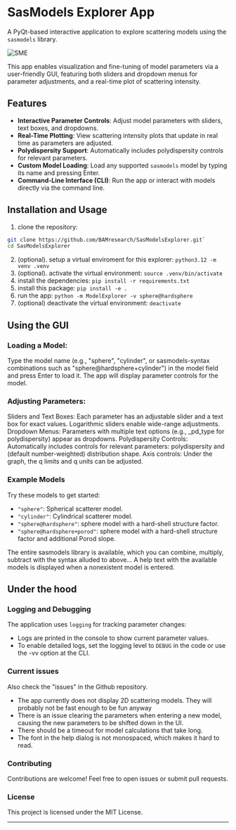 # SasModels Explorer App

A PyQt-based interactive application to explore scattering models using the `sasmodels` library.

![SME](https://github.com/user-attachments/assets/9495bd08-09a6-43a2-92a1-67d7cb48e1a8)

This app enables visualization and fine-tuning of model parameters via a user-friendly GUI, featuring both sliders and dropdown menus for parameter adjustments, and a real-time plot of scattering intensity.

## Features

- **Interactive Parameter Controls**: Adjust model parameters with sliders, text boxes, and dropdowns.
- **Real-Time Plotting**: View scattering intensity plots that update in real time as parameters are adjusted.
- **Polydispersity Support**: Automatically includes polydispersity controls for relevant parameters.
- **Custom Model Loading**: Load any supported `sasmodels` model by typing its name and pressing Enter.
- **Command-Line Interface (CLI)**: Run the app or interact with models directly via the command line.

## Installation and Usage

1. clone the repository: 
```bash
git clone https://github.com/BAMresearch/SasModelsExplorer.git`
cd SasModelsExplorer
```
2. (optional). setup a virtual enviroment for this explorer: `python3.12 -m venv .venv`
3. (optional). activate the virtual environment: `source .venv/bin/activate`
4. install the dependencies: `pip install -r requirements.txt`
5. install this package: `pip install -e .`
6. run the app: `python -m ModelExplorer -v sphere@hardsphere`
7. (optional) deactivate the virtual environment: `deactivate`

## Using the GUI
### Loading a Model:

Type the model name (e.g., "sphere", "cylinder", or sasmodels-syntax combinations such as 
"sphere@hardsphere+cylinder") in the model field and press Enter to load it.
The app will display parameter controls for the model.

### Adjusting Parameters:

Sliders and Text Boxes: Each parameter has an adjustable slider and a text box for exact values. Logarithmic sliders enable wide-range adjustments.
Dropdown Menus: Parameters with multiple text options (e.g., _pd_type for polydispersity) appear as dropdowns.
Polydispersity Controls: Automatically includes controls for relevant parameters: polydispersity and (default number-weighted) distribution shape.
Axis controls: Under the graph, the q limits and q units can be adjusted. 

### Example Models
Try these models to get started:
- `"sphere"`: Spherical scatterer model.
- `"cylinder"`: Cylindrical scatterer model.
- `"sphere@hardsphere"`: sphere model with a hard-shell structure factor.
- `"sphere@hardsphere+porod"`: sphere model with a hard-shell structure factor and additional Porod slope.

The entire sasmodels library is available, which you can combine, multiply, subtract with the syntax alluded to above... A help text with the available models is displayed when a nonexistent model is entered.

## Under the hood
### Logging and Debugging
The application uses `logging` for tracking parameter changes:
- Logs are printed in the console to show current parameter values.
- To enable detailed logs, set the logging level to `DEBUG` in the code or use the -vv option at the CLI.

### Current issues
Also check the "issues" in the Github repository.
- The app currently does not display 2D scattering models. They will probably not be fast enough to be fun anyway
- There is an issue clearing the parameters when entering a new model, causing the new parameters to be shifted down in the UI.
- There should be a timeout for model calculations that take long.
- The font in the help dialog is not monospaced, which makes it hard to read.

### Contributing
Contributions are welcome! Feel free to open issues or submit pull requests.

### License
This project is licensed under the MIT License.

---
